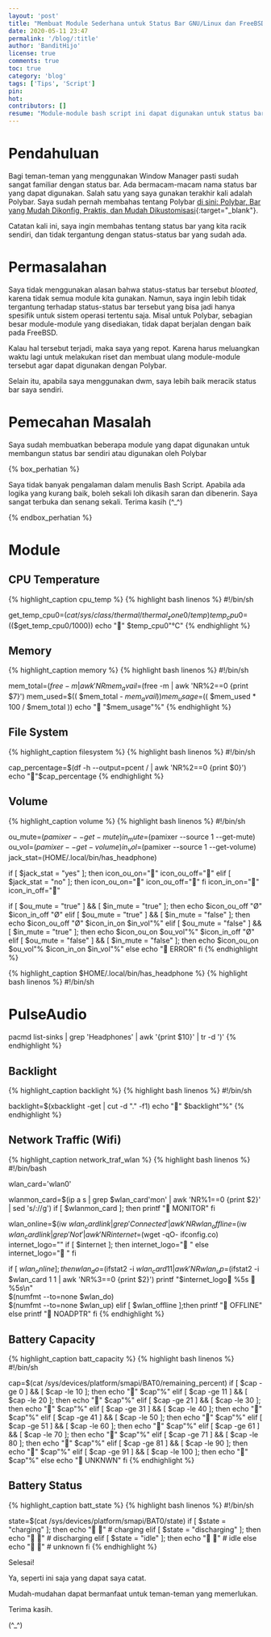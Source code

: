 ```yaml
---
layout: 'post'
title: "Membuat Module Sederhana untuk Status Bar GNU/Linux dan FreeBSD"
date: 2020-05-11 23:47
permalink: '/blog/:title'
author: 'BanditHijo'
license: true
comments: true
toc: true
category: 'blog'
tags: ['Tips', 'Script']
pin:
hot:
contributors: []
resume: "Module-module bash script ini dapat digunakan untuk status bar. Saya menggunakannya untuk dwm status saya. Bukan yang terbaik tapi cukup untuk memenuhi kebutuhan saya akan status indikator."
---
```


<!-- BANNER OF THE POST -->
<!-- <img class="post&#45;body&#45;img" src="{{ site.lazyload.logo_blank_banner }}" data&#45;echo="#" alt="banner"> -->

# Pendahuluan

Bagi teman-teman yang menggunakan Window Manager pasti sudah sangat familiar dengan status bar. Ada bermacam-macam nama status bar yang dapat digunakan. Salah satu yang saya gunakan terakhir kali adalah Polybar. Saya sudah pernah membahas tentang Polybar [di sini: Polybar, Bar yang Mudah Dikonfig, Praktis, dan Mudah Dikustomisasi](/blog/polybar-mudah-dikonfig-dan-praktis){:target="_blank"}.

Catatan kali ini, saya ingin membahas tentang status bar yang kita racik sendiri, dan tidak tergantung dengan status-status bar yang sudah ada.

# Permasalahan

Saya tidak menggunakan alasan bahwa status-status bar tersebut *bloated*, karena tidak semua module kita gunakan. Namun, saya ingin lebih tidak tergantung terhadap status-status bar tersebut yang bisa jadi hanya spesifik untuk sistem operasi tertentu saja. Misal untuk Polybar, sebagian besar module-module yang disediakan, tidak dapat berjalan dengan baik pada FreeBSD.

Kalau hal tersebut terjadi, maka saya yang repot. Karena harus meluangkan waktu lagi untuk melakukan riset dan membuat ulang module-module tersebut agar dapat digunakan dengan Polybar.

Selain itu, apabila saya menggunakan dwm, saya lebih baik meracik status bar saya sendiri.

# Pemecahan Masalah

Saya sudah membuatkan beberapa module yang dapat digunakan untuk membangun status bar sendiri atau digunakan oleh Polybar

{% box_perhatian %}
<p>Saya tidak banyak pengalaman dalam menulis Bash Script. Apabila ada logika yang kurang baik, boleh sekali loh dikasih saran dan dibenerin. Saya sangat terbuka dan senang sekali. Terima kasih (^_^)</p>
{% endbox_perhatian %}

# Module

## CPU Temperature

{% highlight_caption cpu_temp %}
{% highlight bash linenos %}
#!/bin/sh

get_temp_cpu0=$(cat /sys/class/thermal/thermal_zone0/temp)
temp_cpu0=$(($get_temp_cpu0/1000))
echo "" $temp_cpu0"°C"
{% endhighlight %}

## Memory

{% highlight_caption memory %}
{% highlight bash linenos %}
#!/bin/sh

mem_total=$(free -m | awk 'NR%2==0 {print $2}')
mem_avail=$(free -m | awk 'NR%2==0 {print $7}')
mem_used=$(( $mem_total - $mem_avail))
mem_usage=$(( $mem_used * 100 / $mem_total ))
echo " "$mem_usage"%"
{% endhighlight %}

## File System

{% highlight_caption filesystem %}
{% highlight bash linenos %}
#!/bin/sh

cap_percentage=$(df -h --output=pcent / | awk 'NR%2==0 {print $0}')
echo ""$cap_percentage
{% endhighlight %}

## Volume

{% highlight_caption volume %}
{% highlight bash linenos %}
#!/bin/sh

ou_mute=$(pamixer --get-mute)
in_mute=$(pamixer --source 1 --get-mute)
ou_vol=$(pamixer --get-volume)
in_vol=$(pamixer --source 1 --get-volume)
jack_stat=$($HOME/.local/bin/has_headphone)

if   [ $jack_stat = "yes" ]; then
    icon_ou_on=""
    icon_ou_off=""
elif [ $jack_stat = "no"  ]; then
    icon_ou_on=""
    icon_ou_off=""
fi
icon_in_on=""
icon_in_off=""

if   [ $ou_mute = "true"  ] && [ $in_mute = "true"  ]; then
    echo $icon_ou_off "Ø" $icon_in_off "Ø"
elif [ $ou_mute = "true"  ] && [ $in_mute = "false" ]; then
    echo $icon_ou_off "Ø" $icon_in_on $in_vol"%"
elif [ $ou_mute = "false" ] && [ $in_mute = "true"  ]; then
    echo $icon_ou_on $ou_vol"%" $icon_in_off "Ø"
elif [ $ou_mute = "false" ] && [ $in_mute = "false" ]; then
    echo $icon_ou_on $ou_vol"% $icon_in_on $in_vol"%"
else
    echo " ERROR"
fi
{% endhighlight %}

{% highlight_caption $HOME/.local/bin/has_headphone %}
{% highlight bash linenos %}
#!/bin/sh

# PulseAudio
pacmd list-sinks | grep 'Headphones' | awk '{print $10}' | tr -d ')'
{% endhighlight %}

## Backlight

{% highlight_caption backlight %}
{% highlight bash linenos %}
#!/bin/sh

backlight=$(xbacklight -get | cut -d "." -f1)
echo "" $backlight"%"
{% endhighlight %}

## Network Traffic (Wifi)

{% highlight_caption network_traf_wlan %}
{% highlight bash linenos %}
#!/bin/bash

wlan_card='wlan0'

wlanmon_card=$(ip a s | grep $wlan_card'mon' | awk 'NR%1==0 {print $2}' | sed 's/://g')
if [ $wlanmon_card ]; then
    printf " MONITOR"
fi

wlan_online=$(iw $wlan_card link | grep 'Connected' | awk 'NR%1==0 {print $1}')
wlan_offline=$(iw $wlan_card link | grep 'Not' | awk 'NR%1==0 {print $1}')
internet=$(wget -qO- ifconfig.co)
internet_logo=""
if [ $internet ]; then
    internet_logo=" "
else
    internet_logo=" "
fi

if [ $wlan_online ]; then
    wlan_do=$(ifstat2 -i $wlan_card 1 1 | awk 'NR%3==0 {print $1}')
    wlan_up=$(ifstat2 -i $wlan_card 1 1 | awk 'NR%3==0 {print $2}')
    printf "$internet_logo %5s  %5s\\n" \
    $(numfmt --to=none $wlan_do) \
    $(numfmt --to=none $wlan_up)
elif [ $wlan_offline ];then
    printf " OFFLINE"
else
    printf " NOADPTR"
fi
{% endhighlight %}

## Battery Capacity

{% highlight_caption batt_capacity %}
{% highlight bash linenos %}
#!/bin/sh

cap=$(cat /sys/devices/platform/smapi/BAT0/remaining_percent)
if   [ $cap -ge 0  ] && [ $cap -le 10  ]; then
    echo "" $cap"%"
elif [ $cap -ge 11 ] && [ $cap -le 20  ]; then
    echo "" $cap"%"
elif [ $cap -ge 21 ] && [ $cap -le 30  ]; then
    echo "" $cap"%"
elif [ $cap -ge 31 ] && [ $cap -le 40  ]; then
    echo "" $cap"%"
elif [ $cap -ge 41 ] && [ $cap -le 50  ]; then
    echo "" $cap"%"
elif [ $cap -ge 51 ] && [ $cap -le 60  ]; then
    echo "" $cap"%"
elif [ $cap -ge 61 ] && [ $cap -le 70  ]; then
    echo "" $cap"%"
elif [ $cap -ge 71 ] && [ $cap -le 80  ]; then
    echo "" $cap"%"
elif [ $cap -ge 81 ] && [ $cap -le 90  ]; then
    echo "" $cap"%"
elif [ $cap -ge 91 ] && [ $cap -le 100 ]; then
    echo "" $cap"%"
else
    echo " UNKNWN"
fi
{% endhighlight %}

## Battery Status

{% highlight_caption batt_state %}
{% highlight bash linenos %}
#!/bin/sh

state=$(cat /sys/devices/platform/smapi/BAT0/state)
if   [ $state = "charging"    ]; then
    echo " " # charging
elif [ $state = "discharging" ]; then
    echo " " # discharging
elif [ $state = "idle"        ]; then
    echo " " # idle
else
    echo " " # unknown
fi
{% endhighlight %}

Selesai!

Ya, seperti ini saja yang dapat saya catat.

Mudah-mudahan dapat bermanfaat untuk teman-teman yang memerlukan.

Terima kasih.

(^_^)


